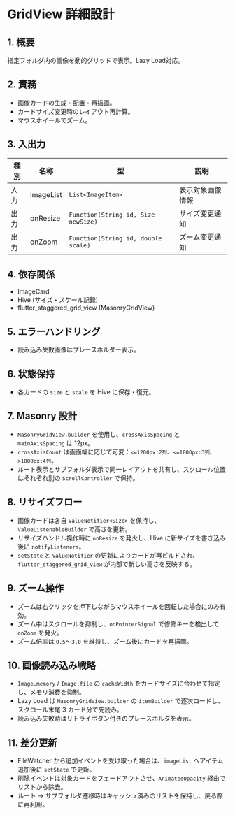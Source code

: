 # GridView 詳細設計

## 1. 概要
指定フォルダ内の画像を動的グリッドで表示。Lazy Load対応。

## 2. 責務
- 画像カードの生成・配置・再描画。
- カードサイズ変更時のレイアウト再計算。
- マウスホイールでズーム。

## 3. 入出力
| 種別 | 名称 | 型 | 説明 |
|------|------|----|------|
| 入力 | imageList | `List<ImageItem>` | 表示対象画像情報 |
| 出力 | onResize | `Function(String id, Size newSize)` | サイズ変更通知 |
| 出力 | onZoom | `Function(String id, double scale)` | ズーム変更通知 |

## 4. 依存関係
- ImageCard
- Hive (サイズ・スケール記録)
- flutter_staggered_grid_view (MasonryGridView)

## 5. エラーハンドリング
- 読み込み失敗画像はプレースホルダー表示。

## 6. 状態保持
- 各カードの `size` と `scale` を Hive に保存・復元。

## 7. Masonry 設計
- `MasonryGridView.builder` を使用し、`crossAxisSpacing` と `mainAxisSpacing` は 12px。
- `crossAxisCount` は画面幅に応じて可変：`<=1200px:2列`、`<=1800px:3列`、`>1800px:4列`。
- ルート表示とサブフォルダ表示で同一レイアウトを共有し、スクロール位置はそれぞれ別の `ScrollController` で保持。

## 8. リサイズフロー
- 画像カードは各自 `ValueNotifier<Size>` を保持し、`ValueListenableBuilder` で高さを更新。
- リサイズハンドル操作時に `onResize` を発火し、Hive に新サイズを書き込み後に `notifyListeners`。
- `setState` と `ValueNotifier` の更新によりカードが再ビルドされ、`flutter_staggered_grid_view` が内部で新しい高さを反映する。

## 9. ズーム操作
- ズームは右クリックを押下しながらマウスホイールを回転した場合にのみ有効。
- ズーム中はスクロールを抑制し、`onPointerSignal` で修飾キーを検出して `onZoom` を発火。
- ズーム倍率は `0.5`〜`3.0` を維持し、ズーム後にカードを再描画。

## 10. 画像読み込み戦略
- `Image.memory` / `Image.file` の `cacheWidth` をカードサイズに合わせて指定し、メモリ消費を抑制。
- Lazy Load は `MasonryGridView.builder` の `itemBuilder` で逐次ロードし、スクロール末尾 3 カード分で先読み。
- 読み込み失敗時はリトライボタン付きのプレースホルダを表示。

## 11. 差分更新
- FileWatcher から追加イベントを受け取った場合は、`imageList` へアイテム追加後に `setState` で更新。
- 削除イベントは対象カードをフェードアウトさせ、`AnimatedOpacity` 経由でリストから除去。
- ルート → サブフォルダ遷移時はキャッシュ済みのリストを保持し、戻る際に再利用。
